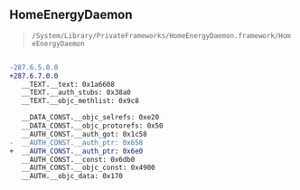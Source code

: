 ## HomeEnergyDaemon

> `/System/Library/PrivateFrameworks/HomeEnergyDaemon.framework/HomeEnergyDaemon`

```diff

-287.6.5.0.0
+287.6.7.0.0
   __TEXT.__text: 0x1a6608
   __TEXT.__auth_stubs: 0x38a0
   __TEXT.__objc_methlist: 0x9c8

   __DATA_CONST.__objc_selrefs: 0xe20
   __DATA_CONST.__objc_protorefs: 0x50
   __AUTH_CONST.__auth_got: 0x1c58
-  __AUTH_CONST.__auth_ptr: 0x658
+  __AUTH_CONST.__auth_ptr: 0x6e0
   __AUTH_CONST.__const: 0x6db0
   __AUTH_CONST.__objc_const: 0x4900
   __AUTH.__objc_data: 0x170

```
